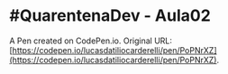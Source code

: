# #QuarentenaDev - Aula02

A Pen created on CodePen.io. Original URL: [https://codepen.io/lucasdatiliocarderelli/pen/PoPNrXZ](https://codepen.io/lucasdatiliocarderelli/pen/PoPNrXZ).


